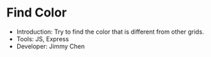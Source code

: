 # Find Color
- Introduction: Try to find the color that is different from other grids.
- Tools: JS, Express
- Developer: Jimmy Chen
